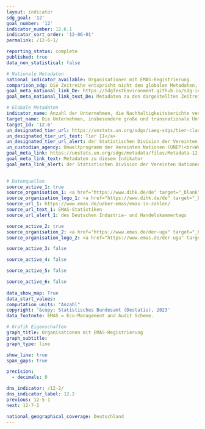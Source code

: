 ```yaml
---
layout: indicator    
sdg_goal: '12'    
goal_number: '12'    
indicator_number: 12.6.1    
indicator_sort_order: '12-06-01'    
permalink: /12-6-1/    

reporting_status: complete    
published: true    
data_non_statistical: false    

# Nationale Metadaten    
national_indicator_available: Organisationen mit EMAS-Registrierung    
comparison_sdg: Die Zeitreihe entspricht nicht den globalen Metadaten, bietet aber zusätzliche Informationen.    
goal_meta_national_link_De: https://SdgTestEnvironment.github.io/sdg-indicators/public/MetaDe/12.6.1.pdf
goal_meta_national_link_text_De: Metadaten zu den dargestellten Zeitreihen    

# Globale Metadaten    
indicator_name: Anzahl der Unternehmen, die Nachhaltigkeitsberichte veröffentlichen    
target_name: Die Unternehmen, insbesondere große und transnationale Unternehmen, dazu ermutigen, nachhaltige Verfahren einzuführen und in ihre Berichterstattung Nachhaltigkeitsinformationen aufzunehmen    
target_id: '12.6'    
un_designated_tier_url: https://unstats.un.org/sdgs/iaeg-sdgs/tier-classification/'    
un_designated_tier_url_text: Tier II</a>    
un_designated_tier_url_alert: der Statistischen Division der Vereinten Nationen    
un_custodian_agency: Umweltprogramm der Vereinten Nationen (UNEP)<br>Welthandels- und Entwicklungskonferenz (UNCTAD)    
goal_meta_link: https://unstats.un.org/sdgs/metadata/files/Metadata-12-06-01.pdf    
goal_meta_link_text: Metadaten zu diesem Indikator    
goal_meta_link_alert: der Statistischen Division der Vereinten Nationen    
    

# Datenquellen
source_active_1: true
source_organisation_1: <a href="https://www.dihk.de/de" target="_blank" onclick="return confirm_alert('des Deutschen Industrie- und Handelskammertags');"> Deutscher Industrie- und Handelskammertag (DIHK) </a>
source_organisation_logo_1: <a href="https://www.dihk.de/de" target="_blank" onclick="return confirm_alert('des Deutschen Industrie- und Handelskammertags');"><img src="https://g205sdgs.github.io/sdg-indicators/public/OrgImgDe/dihk.png" alt="Logo dihk" style="height:60px; width:148px"/></a>
source_url_1: https://www.emas.de/ueber-emas/emas-in-zahlen/
source_url_text_1: EMAS-Statistiken
source_url_alert_1: des Deutschen Industrie- und Handelskammertags

source_active_2: true
source_organisation_2: <a href="https://www.emas.de/der-uga" target="_blank" onclick="return confirm_alert('des Umweltgutachterausschusses');"> Umweltgutachterausschuss (UGA) </a>
source_organisation_logo_2: <a href="https://www.emas.de/der-uga" target="_blank" onclick="return confirm_alert('des Umweltgutachterausschusses');"><img src="https://g205sdgs.github.io/sdg-indicators/public/OrgImgDe/uga.png" alt="Logo uga" style="height:60px; width:148px"/></a>

source_active_3: false

source_active_4: false

source_active_5: false

source_active_6: false
    
data_show_map: True    
data_start_values:     
computation_units: "Anzahl"    
copyright: '&copy; Statistisches Bundesamt (Destatis), 2023'    
data_footnote: EMAS = Eco-Management and Audit Scheme.    

# Grafik Eigenschaften    
graph_title: Organisationen mit EMAS-Registrierung
graph_subtitle:     
graph_type: line    

show_line: true
span_gaps: true

precision:
  - decimals: 0    

dns_indicator: /12-2/
dns_indicator_label: 12.2
previous: 12-5-1    
next: 12-7-1    

national_geographical_coverage: Deutschland    
---
```


<span></span>